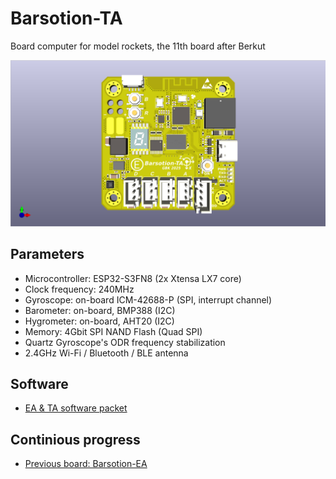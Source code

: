 # Barsotion-TA
Board computer for model rockets, the 11th board after Berkut

![](./Photo/v1.6/Screenshot%20at%202025-05-09%2021-59-08.png)
## Parameters
- Microcontroller: ESP32-S3FN8 (2x Xtensa LX7 core)
- Clock frequency: 240MHz
- Gyroscope: on-board ICM-42688-P (SPI, interrupt channel)
- Barometer: on-board, BMP388 (I2C)
- Hygrometer: on-board, AHT20 (I2C)
- Memory: 4Gbit SPI NAND Flash (Quad SPI)
- Quartz Gyroscope's ODR frequency stabilization
- 2.4GHz Wi-Fi / Bluetooth / BLE antenna
## Software
- [EA & TA software packet](https://github.com/Barsy-Barsevich/AlexanderDugin)

## Continious progress
- [Previous board: Barsotion-EA](https://github.com/Barsy-Barsevich/Barsotion-EA)
